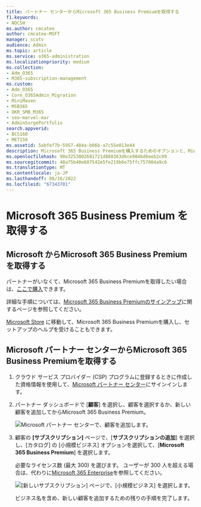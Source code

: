 ```yaml
---
title: パートナー センターからMicrosoft 365 Business Premiumを取得する
f1.keywords:
- NOCSH
ms.author: cmcatee
author: cmcatee-MSFT
manager: scotv
audience: Admin
ms.topic: article
ms.service: o365-administration
ms.localizationpriority: medium
ms.collection:
- Adm_O365
- M365-subscription-management
ms.custom:
- Adm_O365
- Core_O365Admin_Migration
- MiniMaven
- MSB365
- OKR_SMB_M365
- seo-marvel-mar
- AdminSurgePortfolio
search.appverid:
- BCS160
- MET150
ms.assetid: 5abfef7b-5957-484a-b06b-a7c55e013e44
description: Microsoft 365 Business Premiumを購入するためのオプションと、Microsoft パートナー センターから購入するための詳細な手順について説明します。
ms.openlocfilehash: 98e3253002681721d888363d6ce984bd6eeb2c09
ms.sourcegitcommit: 48a75b40e607542e5fe219b6e75ffc757804a9c6
ms.translationtype: MT
ms.contentlocale: ja-JP
ms.lasthandoff: 08/16/2022
ms.locfileid: "67343701"
---
```

# <a name="get-microsoft-365-business-premium"></a>Microsoft 365 Business Premium を取得する

## <a name="get-microsoft-365-business-premium-from-microsoft"></a>Microsoft からMicrosoft 365 Business Premiumを取得する

パートナーがいなくて、Microsoft 365 Business Premiumを取得したい場合は、[ここで購入](https://www.microsoft.com/microsoft-365/business)できます。

詳細な手順については、[Microsoft 365 Business Premiumのサインアップ](sign-up.md)に関するページを参照してください。

[Microsoft Store](https://www.microsoft.com/store/locations/find-a-store?icid=en_US_Store_UH_FAS) に移動して、Microsoft 365 Business Premiumを購入し、セットアップのヘルプを受けることもできます。
  
## <a name="get-microsoft-365-business-premium-from-microsoft-partner-center"></a>Microsoft パートナー センターからMicrosoft 365 Business Premiumを取得する

1. クラウド サービス プロバイダー (CSP) プログラムに登録するときに作成した資格情報を使用して、[Microsoft パートナー センター](https://go.microsoft.com/fwlink/p/?linkid=849910)にサインインします。 
    
2. パートナー ダッシュボードで [**顧客**] を選択し、顧客を選択するか、新しい顧客を追加してからMicrosoft 365 Business Premium。
    
    ![Microsoft パートナー センターで、顧客を追加します。](../media/ec807d07-bbd2-411f-8fe1-c644cf9a3882.png)
  
3. 顧客の **[サブスクリプション]** ページで、[**サブスクリプションの追加**] を選択し、[カタログ] の [小規模ビジネス] オプションを選択して、[**Microsoft 365 Business Premium**] を選択します。
    
    必要なライセンス数 (最大 300) を選びます。 ユーザーが 300 人を超える場合は、代わりに[Microsoft 365 Enterprise](../enterprise/index.yml)を参照してください。 
    
    ![[新しいサブスクリプション] ページで、[小規模ビジネス] を選択します。](../media/52d99e89-2175-4974-84bb-dd626048541b.png)
  
    ビジネス名を含め、新しい顧客を追加するための残りの手順を完了します。
